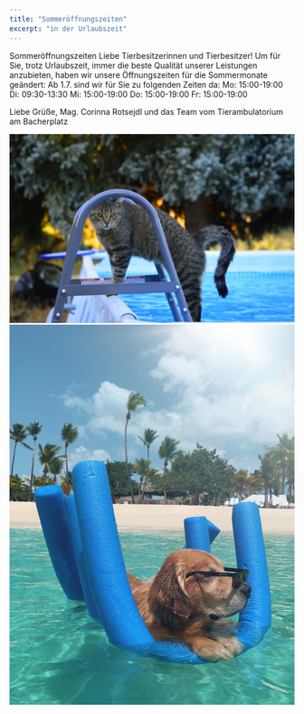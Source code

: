 ```yaml
---
title: "Sommeröffnungszeiten"
excerpt: "in der Urlaubszeit"
---
```


Sommeröffnungszeiten
Liebe Tierbesitzerinnen und Tierbesitzer!
Um für Sie, trotz Urlaubszeit, immer die beste Qualität unserer Leistungen anzubieten, haben wir unsere Öffnungszeiten für die Sommermonate geändert:
Ab 1.7. sind wir für Sie zu folgenden Zeiten da:
Mo: 15:00-19:00
Di: 09:30-13:30
Mi: 15:00-19:00
Do: 15:00-19:00
Fr: 15:00-19:00

Liebe Grüße, 
Mag. Corinna Rotsejdl und das Team vom Tierambulatorium am Bacherplatz

![Katze am Pool](/assets/images/poolcat.jpg)
![Hund im Meer](/assets/images/beachdog.jpg)

